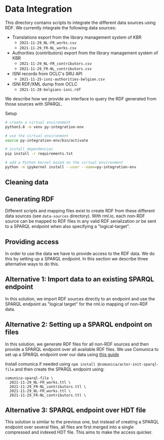 # Data Integration

This directory contains scripts to integrate the different data sources using RDF. We currently integrate the following data sources:

* Translations export from the library management system of KBR
  * `2021-11-29_NL-FR_works.csv`
  * `2021-11-29_FR-NL_works.csv`
* Authorities (contributors) export from the library management system of KBR
  * `2021-11-29_NL-FR_contributors.csv`
  * `2021-11-29_FR-NL_contributors.csv`
* ISNI records from OCLC's SRU API
  * `2021-11-25-isni-authorities-belgian.csv`
* ISNI RDF/XML dump from OCLC
  * `2021-11-28-belgians-isni.rdf`

We describe how we provide an interface to query the RDF generated from those sources with SPARQL.


Setup

```bash
# create a virtual environment
python3.8 -m venv py-integration-env

# use the virtual environment
source py-integration-env/bin/activate

# install dependencies
pip install -r requirements.txt

# add a Python kernel based on the virtual environment
python -m ipykernel install --user --name=py-integration-env
```

## Cleaning data



## Generating RDF

Different scripts and mapping files exist to create RDF from these different data sources (see `data-sources` directory).
With rml.io, each non-RDF source can be mapped to RDF files in any valid RDF serialization *or* be sent to a SPARQL endpoint when also specifying a "logical-target".

## Providing access

In order to use the data we have to provide access to the RDF data. We do this by setting up a SPARQL endpoint.
In this section we describe three alternative ways to do this.

## Alternative 1: Import data to an existing SPARQL endpoint

In this solution, we import RDF sources directly to an endpoint and use the SPARQL endpoint as "logical target" for the rml.io mapping of non-RDF data.

## Alternative 2: Setting up a SPARQL endpoint on files

In this solution, we generate RDF files for all non-RDF sources and then provide a SPARQL endpoint over all available RDF files.
We use Comunica to set up a SPARQL endpoint over our data using [this guide](https://comunica.dev/docs/query/getting_started/setup_endpoint/#3--sparql-endpoint-over-multiple-sources)

Install comunica if needed using `npm install @comunica/actor-init-sparql-file` and then create the SPARQL endpoint using:

```
comunica-sparql-file \
  2021-11-29_NL-FR_works.ttl \
  2021-11-29_FR-NL_contributors.ttl \
  2021-11-29_NL-FR_works.ttl \
  2021-11-29_FR-NL_contributors.ttl \
```


## Alternative 3: SPARQL endpoint over HDT file

This solution is similar to the previous one, but instead of creating a SPARQL endpoint over several files, all files are first merged into a single compressed and indexed HDT file.
This aims to make the access quicker.

